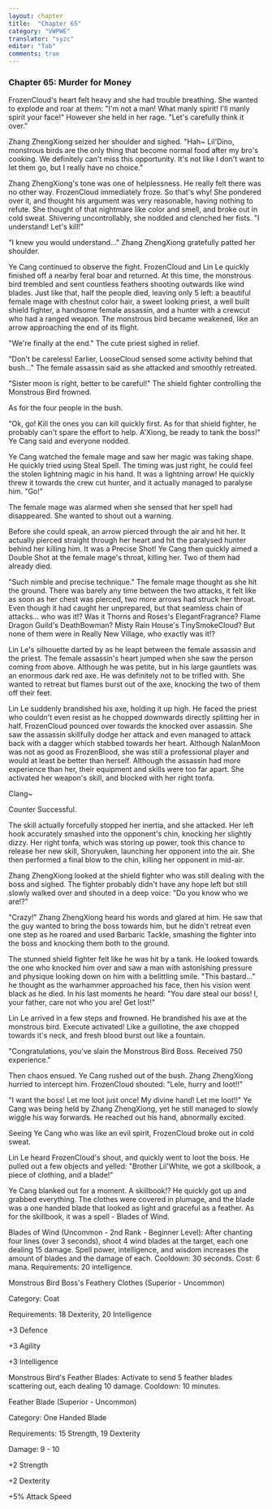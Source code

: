 ```yaml
---
layout: chapter
title:  "Chapter 65"
category: "VWPWE"
translator: "syzc"
editor: "Tab"
comments: true
---
```


### Chapter 65: Murder for Money
 
FrozenCloud's heart felt heavy and she had trouble breathing. She wanted to explode and roar at them: "I'm not a man! What manly spirit! I'll manly spirit your face!" However she held in her rage. "Let's carefully think it over."
 
Zhang ZhengXiong seized her shoulder and sighed. "Hah~ Lil'Dino, monstrous birds are the only thing that become normal food after my bro's cooking. We definitely can't miss this opportunity. It's not like I don't want to let them go, but I really have no choice."
 
Zhang ZhengXiong's tone was one of helplessness. He really felt there was no other way. FrozenCloud immediately froze. So that's why! She pondered over it, and thought his argument was very reasonable, having nothing to refute. She thought of that nightmare like color and smell, and broke out in cold sweat. Shivering uncontrollably, she nodded and clenched her fists. "I understand! Let's kill!"
 
"I knew you would understand..." Zhang ZhengXiong gratefully patted her shoulder.
 
Ye Cang continued to observe the fight. FrozenCloud and Lin Le quickly finished off a nearby feral boar and returned. At this time, the monstrous bird trembled and sent countless feathers shooting outwards like wind blades. Just like that, half the people died, leaving only 5 left: a beautiful female mage with chestnut color hair, a sweet looking priest, a well built shield fighter, a handsome female assassin, and a hunter with a crewcut who had a ranged weapon. The monstrous bird became weakened, like an arrow approaching the end of its flight.
 
"We're finally at the end." The cute priest sighed in relief.
 
"Don't be careless! Earlier, LooseCloud sensed some activity behind that bush..." The female assassin said as she attacked and smoothly retreated. 
 
"Sister moon is right, better to be careful!" The shield fighter controlling the Monstrous Bird frowned. 
 
As for the four people in the bush.
 
"Ok, go! Kill the ones you can kill quickly first. As for that shield fighter, he probably can't spare the effort to help. A'Xiong, be ready to tank the boss!" Ye Cang said and everyone nodded. 
 
Ye Cang watched the female mage and saw her magic was taking shape. He quickly tried using Steal Spell. The timing was just right, he could feel the stolen lightning magic in his hand. It was a lightning arrow! He quickly threw it towards the crew cut hunter, and it actually managed to paralyse him. "Go!"
 
The female mage was alarmed when she sensed that her spell had disappeared. She wanted to shout out a warning. 
 
Before she could speak, an arrow pierced through the air and hit her. It actually pierced straight through her heart and hit the paralysed hunter behind her killing him. It was a Precise Shot! Ye Cang then quickly aimed a Double Shot at the female mage's throat, killing her. Two of them had already died.
 
"Such nimble and precise technique." The female mage thought as she hit the ground. There was barely any time between the two attacks, it felt like as soon as her chest was pierced, two more arrows had struck her throat. Even though it had caught her unprepared, but that seamless chain of attacks... who was it!? Was it Thorns and Roses's ElegantFragrance? Flame Dragon Guild's DeathBowman? Misty Rain House's TinySmokeCloud? But none of them were in Really New Village, who exactly was it!?
 
Lin Le's silhouette darted by as he leapt between the female assassin and the priest. The female assassin's heart jumped when she saw the person coming from above. Although he was petite, but in his large gauntlets was an enormous dark red axe. He was definitely not to be trifled with. She wanted to retreat but flames burst out of the axe, knocking the two of them off their feet. 
 
Lin Le suddenly brandished his axe, holding it up high. He faced the priest who couldn't even resist as he chopped downwards directly splitting her in half. FrozenCloud pounced over towards the knocked over assassin. She saw the assassin skillfully dodge her attack and even managed to attack back with a dagger which stabbed towards her heart. Although NalanMoon was not as good as FrozenBlood, she was still a professional player and would at least be better than herself. Although the assassin had more experience than her, their equipment and skills were too far apart. She activated her weapon's skill, and blocked with her right tonfa.
 
Clang~
 
Counter Successful.
 
The skill actually forcefully stopped her inertia, and she attacked. Her left hook accurately smashed into the opponent's chin, knocking her slightly dizzy. Her right tonfa, which was storing up power, took this chance to release her new skill, Shoryuken, launching her opponent into the air. She then performed a final blow to the chin, killing her opponent in mid-air.
 
Zhang ZhengXiong looked at the shield fighter who was still dealing with the boss and sighed. The fighter probably didn't have any hope left but still slowly walked over and shouted in a deep voice: "Do you know who we are!?"
 
"Crazy!" Zhang ZhengXiong heard his words and glared at him. He saw that the guy wanted to bring the boss towards him, but he didn't retreat even one step as he roared and used Barbaric Tackle, smashing the fighter into the boss and knocking them both to the ground.
 
The stunned shield fighter felt like he was hit by a tank. He looked towards the one who knocked him over and saw a man with astonishing pressure and physique looking down on him with a belittling smile. "This bastard..." he thought as the warhammer approached his face, then his vision went black as he died. In his last moments he heard: "You dare steal our boss! I, your father, care not who you are! Get lost!" 
 
Lin Le arrived in a few steps and frowned. He brandished his axe at the monstrous bird. Execute activated! Like a guillotine, the axe chopped towards it's neck, and fresh blood burst out like a fountain.
 
"Congratulations, you've slain the Monstrous Bird Boss. Received 750 experience."
 
Then chaos ensued. Ye Cang rushed out of the bush. Zhang ZhengXiong hurried to intercept him. FrozenCloud shouted: "Lele, hurry and loot!!"
 
"I want the boss! Let me loot just once! My divine hand! Let me loot!!" Ye Cang was being held by Zhang ZhengXiong, yet he still managed to slowly wiggle his way forwards. He reached out his hand, abnormally excited.
 
Seeing Ye Cang who was like an evil spirit, FrozenCloud broke out in cold sweat. 
 
Lin Le heard FrozenCloud's shout, and quickly went to loot the boss. He pulled out a few objects and yelled: "Brother Lil'White, we got a skillbook, a piece of clothing, and a blade!"
 
Ye Cang blanked out for a moment. A skillbook!? He quickly got up and grabbed everything. The clothes were covered in plumage, and the blade was a one handed blade that looked as light and graceful as a feather. As for the skillbook, it was a spell - Blades of Wind.
 
Blades of Wind (Uncommon - 2nd Rank - Beginner Level): After chanting four lines (over 3 seconds), shoot 4 wind blades at the target, each one dealing 15 damage. Spell power, intelligence, and wisdom increases the amount of blades and the damage of each. Cooldown: 30 seconds. Cost: 6 mana. Requirements: 20 intelligence.
 
Monstrous Bird Boss's Feathery Clothes (Superior - Uncommon)
 
Category: Coat
 
Requirements: 18 Dexterity, 20 Intelligence
 
+3 Defence
 
+3 Agility
 
+3 Intelligence
 
Monstrous Bird's Feather Blades: Activate to send 5 feather blades scattering out, each dealing 10 damage. Cooldown: 10 minutes.
 
Feather Blade (Superior - Uncommon)
 
Category: One Handed Blade
 
Requirements: 15 Strength, 19 Dexterity
 
Damage: 9 - 10
 
+2 Strength
 
+2 Dexterity
 
+5% Attack Speed
